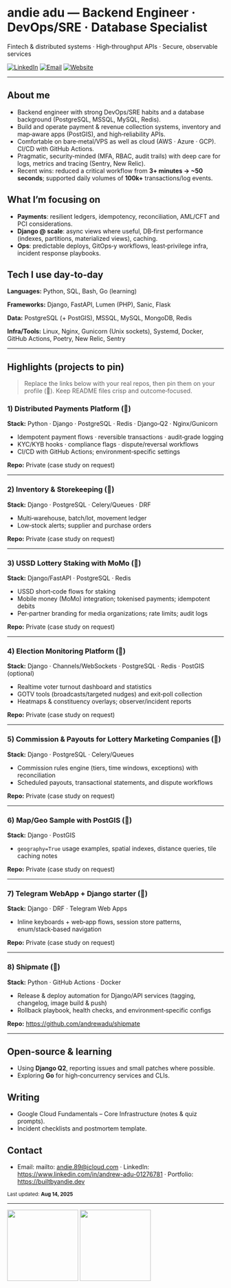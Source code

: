 <!--
Replace the placeholders before publishing:
- YOUR_EMAIL → contact email (optional)
- YOUR_LINKEDIN → full LinkedIn URL (optional)
-->

# andie adu — Backend Engineer · DevOps/SRE · Database Specialist

Fintech & distributed systems · High‑throughput APIs · Secure, observable services

[![LinkedIn](https://img.shields.io/badge/LinkedIn-Connect-blue?logo=linkedin&logoColor=white)](https://www.linkedin.com/in/andrew-adu-01276781/)
[![Email](https://img.shields.io/badge/Email-Contact-informational?logo=gmail&logoColor=white)](mailto:andie.89@icloud.com)
[![Website](https://img.shields.io/badge/Website-Portfolio-success?logo=google-chrome&logoColor=white)](https://builtbyandie.dev)

---

## About me

- Backend engineer with strong DevOps/SRE habits and a database background (PostgreSQL, MSSQL, MySQL, Redis).
- Build and operate payment & revenue collection systems, inventory and map‑aware apps (PostGIS), and high‑reliability
  APIs.
- Comfortable on bare‑metal/VPS as well as cloud (AWS · Azure · GCP). CI/CD with GitHub Actions.
- Pragmatic, security‑minded (MFA, RBAC, audit trails) with deep care for logs, metrics and tracing (Sentry, New Relic).
- Recent wins: reduced a critical workflow from **3+ minutes → ~50 seconds**; supported daily volumes of **100k+**
  transactions/log events.

## What I’m focusing on

- **Payments**: resilient ledgers, idempotency, reconciliation, AML/CFT and PCI considerations.
- **Django @ scale**: async views where useful, DB‑first performance (indexes, partitions, materialized views), caching.
- **Ops**: predictable deploys, GitOps‑y workflows, least‑privilege infra, incident response playbooks.

## Tech I use day‑to‑day

**Languages:** Python, SQL, Bash, Go (learning)

**Frameworks:** Django, FastAPI, Lumen (PHP), Sanic, Flask

**Data:** PostgreSQL (+ PostGIS), MSSQL, MySQL, MongoDB, Redis

**Infra/Tools:** Linux, Nginx, Gunicorn (Unix sockets), Systemd, Docker, GitHub Actions, Poetry, New Relic, Sentry

---

## Highlights (projects to pin)

> Replace the links below with your real repos, then pin them on your profile (📌). Keep README files crisp and
> outcome‑focused.

### 1) Distributed Payments Platform (📌)

**Stack:** Python · Django · PostgreSQL · Redis · Django‑Q2 · Nginx/Gunicorn

- Idempotent payment flows · reversible transactions · audit‑grade logging
- KYC/KYB hooks · compliance flags · dispute/reversal workflows
- CI/CD with GitHub Actions; environment‑specific settings

**Repo:** Private (case study on request)

---

### 2) Inventory & Storekeeping (📌)

**Stack:** Django · PostgreSQL · Celery/Queues · DRF

- Multi‑warehouse, batch/lot, movement ledger
- Low‑stock alerts; supplier and purchase orders

**Repo:** Private (case study on request)

---

### 3) USSD Lottery Staking with MoMo (📌)

**Stack:** Django/FastAPI · PostgreSQL · Redis

- USSD short‑code flows for staking
- Mobile money (MoMo) integration; tokenised payments; idempotent debits
- Per‑partner branding for media organizations; rate limits; audit logs

**Repo:** Private (case study on request)

---

### 4) Election Monitoring Platform (📌)

**Stack:** Django · Channels/WebSockets · PostgreSQL · Redis · PostGIS (optional)

- Realtime voter turnout dashboard and statistics
- GOTV tools (broadcasts/targeted nudges) and exit‑poll collection
- Heatmaps & constituency overlays; observer/incident reports

**Repo:** Private (case study on request)

---

### 5) Commission & Payouts for Lottery Marketing Companies (📌)

**Stack:** Django · PostgreSQL · Celery/Queues

- Commission rules engine (tiers, time windows, exceptions) with reconciliation
- Scheduled payouts, transactional statements, and dispute workflows

**Repo:** Private (case study on request)

---

### 6) Map/Geo Sample with PostGIS (📌)

**Stack:** Django · PostGIS

- `geography=True` usage examples, spatial indexes, distance queries, tile caching notes

**Repo:** Private (case study on request)

---

### 7) Telegram WebApp + Django starter (📌)

**Stack:** Django · DRF · Telegram Web Apps

- Inline keyboards + web‑app flows, session store patterns, enum/stack‑based navigation

**Repo:** Private (case study on request)

---

### 8) Shipmate (📌)

**Stack:** Python · GitHub Actions · Docker

- Release & deploy automation for Django/API services (tagging, changelog, image build & push)
- Rollback playbook, health checks, and environment‑specific configs

**Repo:** https://github.com/andrewadu/shipmate

---

## Open‑source & learning

- Using **Django Q2**, reporting issues and small patches where possible.
- Exploring **Go** for high‑concurrency services and CLIs.

## Writing

- Google Cloud Fundamentals – Core Infrastructure (notes & quiz prompts).
- Incident checklists and postmortem template.

## Contact

- Email: mailto: andie.89@icloud.com · LinkedIn: https://www.linkedin.com/in/andrew-adu-01276781 ·
  Portfolio: https://builtbyandie.dev

<sub>Last updated: **Aug 14, 2025**</sub>

---
<p>
  <img src="https://github-readme-stats.vercel.app/api?username=andrewadu&show_icons=true&include_all_commits=true" height="165"/>
  <img src="https://github-readme-stats.vercel.app/api/top-langs/?username=andrewadu&layout=compact" height="165"/>
</p>
